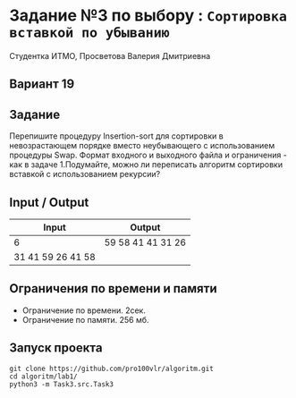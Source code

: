 # Задание №3 по выбору  : `Сортировка вставкой по убыванию`
Студентка ИТМО,  Просветова Валерия Дмитриевна

## Вариант 19

## Задание 

Перепишите процедуру Insertion-sort для сортировки в невозрастающем порядке вместо неубывающего с использованием процедуры Swap.
Формат входного и выходного файла и ограничения - как в задаче 1.Подумайте, можно ли переписать алгоритм сортировки вставкой с использованием рекурсии?

## Input / Output 

| Input            | Output           |
|------------------|------------------|
| 6                | 59 58 41 41 31 26|
| 31 41 59 26 41 58|                  |


## Ограничения по времени и памяти

- Ограничение по времени. 2сек.
- Ограничение по памяти. 256 мб.


## Запуск проекта

`git clone https://github.com/pro100vlr/algoritm.git`   
`cd algoritm/lab1/`  
`python3 -m Task3.src.Task3`   
     